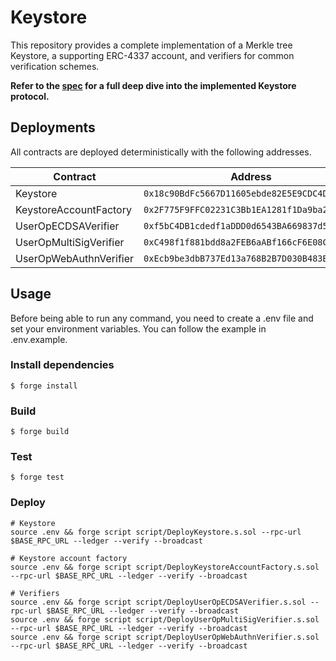 # Keystore

This repository provides a complete implementation of a Merkle tree Keystore, a supporting ERC-4337 account, and verifiers for common verification schemes.

**Refer to the [spec](./doc/spec.md) for a full deep dive into the implemented Keystore protocol.**

## Deployments

All contracts are deployed deterministically with the following addresses.

| Contract               | Address                                      |
| ---------------------- | -------------------------------------------- |
| Keystore               | `0x18c90BdFc5667D11605ebde82E5E9CDC4D789363` |
| KeystoreAccountFactory | `0x2F775F9FFC02231C3Bb1EA1281f1Da9ba2f2a069` |
| UserOpECDSAVerifier    | `0xf5bC4DB1cdedf1aDDD0d6543BA669837d5D0f3b3` |
| UserOpMultiSigVerifier | `0xC498f1f881bdd8a2FEB6aABf166cF6E08Cf4e559` |
| UserOpWebAuthnVerifier | `0xEcb9be3dbB737Ed13a768B2B7D030B483Bf5c9f2` |

## Usage

Before being able to run any command, you need to create a .env file and set your environment variables. You can follow the example in .env.example.

### Install dependencies

```shell
$ forge install
```

### Build

```shell
$ forge build
```

### Test

```shell
$ forge test
```

### Deploy

```shell
# Keystore
source .env && forge script script/DeployKeystore.s.sol --rpc-url $BASE_RPC_URL --ledger --verify --broadcast

# Keystore account factory
source .env && forge script script/DeployKeystoreAccountFactory.s.sol --rpc-url $BASE_RPC_URL --ledger --verify --broadcast

# Verifiers
source .env && forge script script/DeployUserOpECDSAVerifier.s.sol --rpc-url $BASE_RPC_URL --ledger --verify --broadcast
source .env && forge script script/DeployUserOpMultiSigVerifier.s.sol --rpc-url $BASE_RPC_URL --ledger --verify --broadcast
source .env && forge script script/DeployUserOpWebAuthnVerifier.s.sol --rpc-url $BASE_RPC_URL --ledger --verify --broadcast
```

